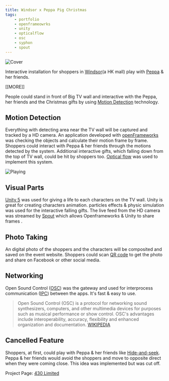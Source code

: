 ```yaml
---
title: Windsor x Peppa Pig Christmas
tags: 
    - portfolio 
    - openframeowrks
    - unity
    - opticalflow 
    - osc
    - syphon
    - spout
---
```

![Cover][img_t]

Interactive installation for shoppers in [Windsor][ref_w](a HK mall) play with [Peppa][ref_p] & her friends.

[[MORE]]

People could stand in front of Big TV wall and interactive with the Peppa, her friends and the Christmas gifts by using [Motion Detection](#motion_detection) technology.

## Motion Detection ##

Everything with detecting area near the TV wall will be captured and tracked by a HD camera. An application developed with [openFrameworks][ref_of] was checking the objects and calculate their motion frame by frame. Shoppers could interact with Peppa & her friends through the motions detected by the system. Additional interactive gifts, which falling down from the top of TV wall, could be hit by shoppers too. [Optical flow][ref_o] was used to implement this system.

![Playing][img_play]


## Visual Parts ##
[Unity 5](ref_unity) was used for giving a life to each characters on the TV wall. Unity is great for creating characters animation. particles effects & physic simulation was used for the interactive falling gifts. The live feed from the HD camera was streamed by [Spout][ref_s] which allows Openframeworks & Unity to share frames .

## Photo Taking ##

An digital photo of the shoppers and the characters will be composited and saved on the event website. Shoppers could scan [QR code][ref_qr] to get the photo and share on Facebook or other social media.

## Networking ##
Open Sound Control ([OSC][ref_osc]) was the gateway and used for interprocess communication ([IPC][ref_ipc]) between the apps. It's fast & easy to use.


> Open Sound Control (OSC) is a protocol for networking sound synthesizers, computers, and other multimedia devices for purposes such as musical performance or show control. OSC's advantages include interoperability, accuracy, flexibility and enhanced organization and documentation. [WIKIPEDIA][ref_osc]


## Cancelled Feature ##

Shoppers, at first, could play with Peppa & her friends like [Hide-and-seek][ref_hns]. Peppa & her friends would avoid the shoppers and move to opposite direct when they were coming close. This idea was implemented but was cut off.

Project Page: [430 Limited][ref_4]


[ref_of]: http://openframeworks.cc

[ref_w]: http://windsorhouse.hk/

[ref_p]: https://en.wikipedia.org/wiki/Peppa_Pig

[img_t]: http://erikccoder.github.io/img/windsor-peppa-pig-christmas-02.jpg

[ref_4]: http://430.com.hk/windsor-x-peppa-pig-christmas-new-campaign/

[ref_o]: https://en.wikipedia.org/wiki/Optical_flow

[ref_hns]: https://en.wikipedia.org/wiki/Hide-and-seek

[ref_unity]: https://en.wikipedia.org/wiki/Unity_(game_engine)

[ref_osc]: https://en.wikipedia.org/wiki/Open_Sound_Control

[ref_s]: http://spout.zeal.co

[ref_ipc]: https://en.wikipedia.org/wiki/Inter-process_communication

[ref_qr]: https://en.wikipedia.org/wiki/QR_code

[img_play]: http://erikccoder.github.io/img/peppa_play.jpg
